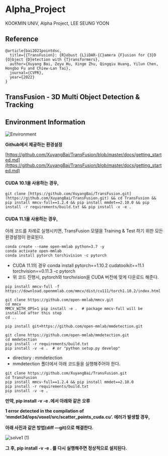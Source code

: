# Alpha_Project
KOOKMIN UNIV, Alpha Project, LEE SEUNG YOON

## Reference
```
@article{bai2021pointdsc,
  title={{TransFusion}: {R}obust {L}iDAR-{C}amera {F}usion for {3}D {O}bject {D}etection with {T}ransformers},
  author={Xuyang Bai, Zeyu Hu, Xinge Zhu, Qingqiu Huang, Yilun Chen, Hongbo Fu and Chiew-Lan Tai},
  journal={CVPR},
  year={2022}
}
```

## TransFusion - 3D Multi Object Detection & Tracking

## Environment Information 
![Environment](https://user-images.githubusercontent.com/69844293/174957423-b63d7352-98d3-44ca-b8a1-c91a7f92e31f.png)

**Github에서 제공하는 환경설정**

[https://github.com/XuyangBai/TransFusion/blob/master/docs/getting_started.md](https://github.com/XuyangBai/TransFusion/blob/master/docs/getting_started.md)


#### **CUDA 10.1을 사용하는 경우,**
```
git clone [https://github.com/XuyangBai/TransFusion.git](https://github.com/XuyangBai/TransFusion.git) && cd TransFusion && pip install mmcv-full==1.2.4 && pip install mmdet==2.10.0 && pip install -r requirements/build.txt && pip install -v -e .
```

#### **CUDA 11.1을 사용하는 경우,**
아래 코드를 차례로 실행시키면, TransFusion 모델을 Training & Test 하기 위한 모든 환경설정이 완료된다.

```
conda create --name open-mmlab python=3.7 -y
conda activate open-mmlab
conda install pytorch torchivision -c pytorch
```

- CUDA 11.1의 경우 conda install pytorch==1.10.2 cudatoolkit==11.1 torchvision==0.11.3 -c pytorch
- 위 코드 진행시, pytorch와 torchvision을 CUDA 버전에 맞게 다운로드 해준다.

```
pip install mmcv-full -f https://download.openmmlab.com/mmcv/dist/cu111/torch1.10.2/index.html
```
```
git clone https://github.com/open-mmlab/mmcv.git
cd mmcv
MMCV_WITH_OPS=1 pip install -e .  # package mmcv-full will be installed after this step
cd ..
```
```
pip install git+https://github.com/open-mmlab/mmdetection.git
```
```
git clone https://github.com/open-mmlab/mmdetection.git
cd mmdetection
pip install -r requirements/build.txt
pip install -v -e .  # or "python setup.py develop"
```
- directory : mmdetection
- mmdetection 폴더에서 아래 코드들을 실행해주어야 한다.

```
git clone https://github.com/XuyangBai/TransFusion.git
cd TransFusion
pip install mmcv-full==1.2.4 && pip install mmdet==2.10.0
pip install -r requirements/build.txt
pip install -v -e .
```

**만약, pip install -v -e .에서 아래와 같은 오류**

**1 error detected in the compilation of ‘mmdet3d/ops/voxel/src/scatter_points_cuda.cu’. 에러가 발생할 경우,** 

**아래 사진과 같은 방법(diff —git)으로 해결한다.**

![solve1 (1)](https://user-images.githubusercontent.com/69844293/174958343-4ebdf71c-cae5-4cfd-a77b-01bedf0cdc84.png)

**그 후, pip install -v -e . 를 다시 실행해주면 정상적으로 설치된다.**

